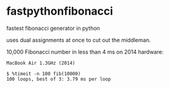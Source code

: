 # fastpythonfibonacci
fastest fibonacci generator in python

uses dual assignments at once to cut out the middleman.

10,000 Fibonacci number in less than 4 ms on 2014 hardware:

```
MacBook Air 1.3GHz (2014)

$ %timeit -n 100 fib(10000)
100 loops, best of 3: 3.79 ms per loop 
```
